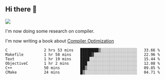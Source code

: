 


<!--
**liusy58/liusy58** is a ✨ _special_ ✨ repository because its `README.md` (this file) appears on your GitHub profile.

Here are some ideas to get you started:

- 🔭 I’m currently working on ...
- 🌱 I’m currently learning ...
- 👯 I’m looking to collaborate on ...
- 🤔 I’m looking for help with ...
- 💬 Ask me about ...
- 📫 How to reach me: ...
- 😄 Pronouns: ...
- ⚡ Fun fact: ...
-->
<!--
![](https://komarev.com/ghpvc/?username=liusy58&color=brightgreen&label=PROFILE+VIEWS)




- 🔭 I’m currently working on my .
- 📫 How to reach me:plz contact me by [email](liusy58@,ail2.sysu.edu.cn) or WeChat(LIUSIYU_58)
- 🏫 I'm an undergraduate in Sun-Yat-sen University majoring in the computer science. Expected to graduate in Spring 2021.
- 👯 I'm now interested in System such as OS, Compiler and Database. 
- 🤔 I’m looking for help with Database System.
-->

## Hi there 👋
![](https://komarev.com/ghpvc/?username=liusy58&color=brightgreen&label=PROFILE+VIEWS)



I'm now doing some research on compiler.

I'm now writing a book about [Compiler Optimization](https://github.com/liusy58/CompilerNotes/blob/master/main.pdf)


 <!--START_SECTION:waka-->

```text
C                2 hrs 53 mins   ████████▒░░░░░░░░░░░░░░░░   33.66 %
Makefile         1 hr 58 mins    █████▓░░░░░░░░░░░░░░░░░░░   22.96 %
Text             1 hr 19 mins    ████░░░░░░░░░░░░░░░░░░░░░   15.44 %
ObjectiveC       1 hr 2 mins     ███░░░░░░░░░░░░░░░░░░░░░░   12.08 %
C++              50 mins         ██▒░░░░░░░░░░░░░░░░░░░░░░   09.85 %
CMake            24 mins         █▒░░░░░░░░░░░░░░░░░░░░░░░   04.71 %
```

<!--END_SECTION:waka-->
